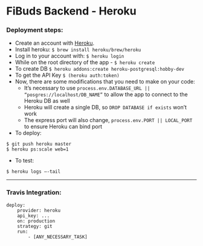 # FiBuds Backend - Heroku
### Deployment steps:
* Create an account with [Heroku](signup.heroku.com).
* Install heroku: `$ brew install heroku/brew/heroku`
* Log in to your account with: `$ heroku login`
* While on the root directory of the app - `$ heroku create`
* To create DB `$ heroku addons:create heroku-postgresql:hobby-dev`
* To get the API Key `$ (heroku auth:token)`
* Now, there are some modifications that you need to make on your code:
	* It’s necessary to use `process.env.DATABASE_URL || “posgres://localhost/DB_NAME”` to allow the app to connect to the Heroku DB as well
	* Heroku will create a single DB, so `DROP DATABASE if exists` won’t work
	* The express port will also change, `process.env.PORT || LOCAL_PORT` to ensure Heroku can bind port
* To deploy: 
```
$ git push heroku master
$ heroku ps:scale web=1
```
* To test:
```
$ heroku logs —-tail	
```
---
### Travis Integration:
```
deploy:
	provider: heroku
	api_key: ...
	on: production
	strategy: git
	run:
		- [ANY_NECESSARY_TASK]
```